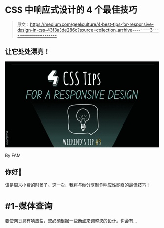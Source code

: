 # CSS 中响应式设计的 4 个最佳技巧

> 原文：<https://medium.com/geekculture/4-best-tips-for-responsive-design-in-css-43f3a3de286c?source=collection_archive---------3----------------------->

## 让它处处漂亮！

![](img/2eb8cad0b6742bc2e5b3a948de154f23.png)

By FAM

## 你好👋

该是周末小费的时候了。这一次，我将与你分享制作响应性网页的最佳技巧！

# #1-媒体查询

要使网页具有响应性，您必须根据一些断点来调整您的设计。你会有…